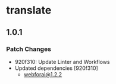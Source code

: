 # translate

## 1.0.1

### Patch Changes

- 920f310: Update Linter and Workflows
- Updated dependencies [920f310]
  - webforai@1.2.2
